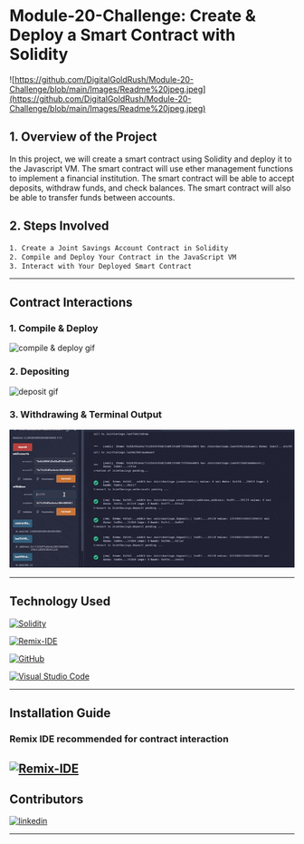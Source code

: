 # Module-20-Challenge: Create & Deploy a Smart Contract with Solidity

![https://github.com/DigitalGoldRush/Module-20-Challenge/blob/main/Images/Readme%20jpeg.jpeg](https://github.com/DigitalGoldRush/Module-20-Challenge/blob/main/Images/Readme%20jpeg.jpeg)

## 1. Overview of the Project

In this project, we will create a smart contract using Solidity and deploy it to the Javascript VM. The smart contract will use ether management functions to implement a financial institution. The smart contract will be able to accept deposits, withdraw funds, and check balances. The smart contract will also be able to transfer funds between accounts.

## 2. Steps Involved

    1. Create a Joint Savings Account Contract in Solidity
    2. Compile and Deploy Your Contract in the JavaScript VM
    3. Interact with Your Deployed Smart Contract

---

## Contract Interactions

### 1. Compile & Deploy

![compile & deploy gif](https://github.com/DigitalGoldRush/Module-20-Challenge/blob/main/Images/compile%20%26%20Deploy%20JointSavings%20contract.gif)

### 2. Depositing

![deposit gif](https://github.com/DigitalGoldRush/Module-20-Challenge/blob/main/Images/test%20account%20with%20three%20deposits.gif)

### 3. Withdrawing & Terminal Output

![withdraw gif](https://github.com/DigitalGoldRush/Module-20-Challenge/blob/main/Images/withdrawl%20function%20and%20terminal%20ouptut.gif)

---

## Technology Used

[![Solidity](https://img.shields.io/badge/Solidity-000000?style=for-the-badge&logo=solidity&logoColor=white)](https://docs.soliditylang.org/en/v0.8.7/)

[![Remix-IDE](https://img.shields.io/badge/Remix_IDE-1989b9?style=for-the-badge&logo=remix&logoColor=white)](https://remix.ethereum.org/)

[![GitHub](https://img.shields.io/badge/github-%23121011.svg?style=for-the-badge&logo=github&logoColor=white)](https://github.com/DigitalGoldRush?tab=repositories)

[![Visual Studio Code](https://img.shields.io/badge/Visual%20Studio%20Code-007ACC?style=for-the-badge&logo=visual-studio-code&logoColor=white)](https://code.visualstudio.com/)

---

## Installation Guide

### Remix IDE recommended for contract interaction

[![Remix-IDE](https://img.shields.io/badge/Remix_IDE-1989b9?style=for-the-badge&logo=remix&logoColor=white)](https://remix.ethereum.org/)
---

## Contributors

[![linkedin](https://img.shields.io/badge/Michael_Dionne-LinkedIn-blue)](https://www.linkedin.com/in/michael-dionne-b2a1b61b/)

---
